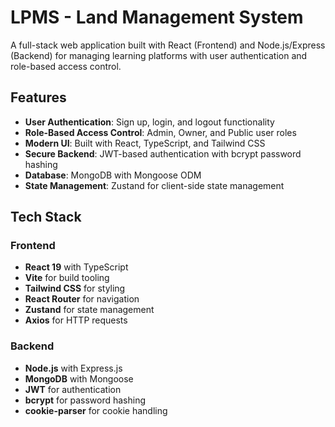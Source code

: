 ﻿# LPMS - Land Management System

A full-stack web application built with React (Frontend) and Node.js/Express (Backend) for managing learning platforms with user authentication and role-based access control.

##  Features

- **User Authentication**: Sign up, login, and logout functionality
- **Role-Based Access Control**: Admin, Owner, and Public user roles
- **Modern UI**: Built with React, TypeScript, and Tailwind CSS
- **Secure Backend**: JWT-based authentication with bcrypt password hashing
- **Database**: MongoDB with Mongoose ODM
- **State Management**: Zustand for client-side state management

##  Tech Stack

### Frontend
- **React 19** with TypeScript
- **Vite** for build tooling
- **Tailwind CSS** for styling
- **React Router** for navigation
- **Zustand** for state management
- **Axios** for HTTP requests

### Backend
- **Node.js** with Express.js
- **MongoDB** with Mongoose
- **JWT** for authentication
- **bcrypt** for password hashing
- **cookie-parser** for cookie handling

